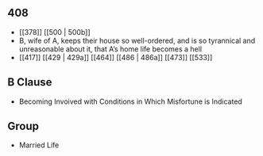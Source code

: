 ## 408
- [[378]] [[500 | 500b]] 
- B, wife of A, keeps their house so well-ordered, and is so tyrannical and unreasonable about it, that A’s home life becomes a hell
- [[417]] [[429 | 429a]] [[464]] [[486 | 486a]] [[473]] [[533]] 

## B Clause
- Becoming Invoived with Conditions in Which Misfortune is Indicated

## Group
- Married Life

